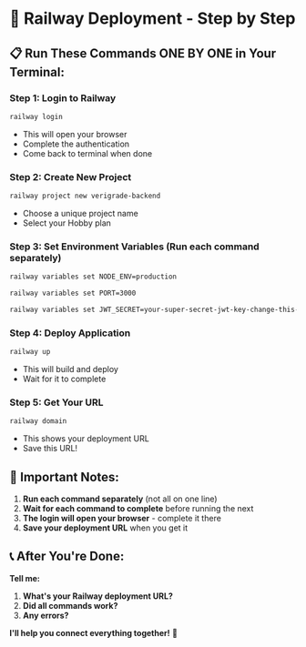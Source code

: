 # 🚀 Railway Deployment - Step by Step

## 📋 **Run These Commands ONE BY ONE in Your Terminal:**

### Step 1: Login to Railway
```bash
railway login
```
- This will open your browser
- Complete the authentication
- Come back to terminal when done

### Step 2: Create New Project
```bash
railway project new verigrade-backend
```
- Choose a unique project name
- Select your Hobby plan

### Step 3: Set Environment Variables (Run each command separately)
```bash
railway variables set NODE_ENV=production
```
```bash
railway variables set PORT=3000
```
```bash
railway variables set JWT_SECRET=your-super-secret-jwt-key-change-this-in-production
```

### Step 4: Deploy Application
```bash
railway up
```
- This will build and deploy
- Wait for it to complete

### Step 5: Get Your URL
```bash
railway domain
```
- This shows your deployment URL
- Save this URL!

## 🎯 **Important Notes:**

1. **Run each command separately** (not all on one line)
2. **Wait for each command to complete** before running the next
3. **The login will open your browser** - complete it there
4. **Save your deployment URL** when you get it

## 📞 **After You're Done:**

**Tell me:**
1. **What's your Railway deployment URL?**
2. **Did all commands work?**
3. **Any errors?**

**I'll help you connect everything together!** 🔧




